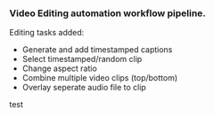 ### Video Editing automation workflow pipeline.

Editing tasks added:

* Generate and add timestamped captions
* Select timestamped/random clip
* Change aspect ratio
* Combine multiple video clips (top/bottom)
* Overlay seperate audio file to clip

test